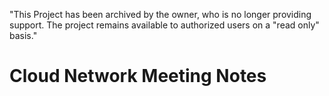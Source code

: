 "This Project has been archived by the owner, who is no longer providing support.  The project remains available to authorized users on a "read only" basis."


# Cloud Network Meeting Notes
